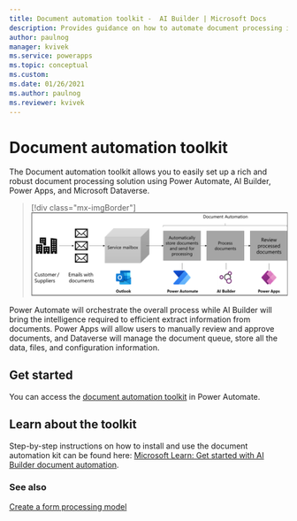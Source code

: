 ```yaml
---
title: Document automation toolkit -  AI Builder | Microsoft Docs
description: Provides guidance on how to automate document processing in AI Builder.
author: paulnog
manager: kvivek
ms.service: powerapps
ms.topic: conceptual
ms.custom: 
ms.date: 01/26/2021
ms.author: paulnog
ms.reviewer: kvivek
---
```


# Document automation toolkit

The Document automation toolkit allows you to easily set up a rich and robust document processing solution using Power Automate, AI Builder, Power Apps, and Microsoft Dataverse.

> [!div class="mx-imgBorder"]
> ![process diagram](media/doc-automation.png "Diagram showing the stages of document automation")


Power Automate will orchestrate the overall process while AI Builder will bring the intelligence required to efficient extract information from documents. Power Apps will allow users to manually review and approve documents, and Dataverse will manage the document queue, store all the data, files, and configuration information.

## Get started

You can access the [document automation toolkit](https://flow.microsoft.com) in Power Automate. 

## Learn about the toolkit

Step-by-step instructions on how to install and use the document automation kit can be found here: [Microsoft Learn: Get started with AI Builder document automation](https://docs.microsoft.com/learn/modules/get-started-ai-builder-document-automation/).

### See also

[Create a form processing model](create-form-processing-model.md)
